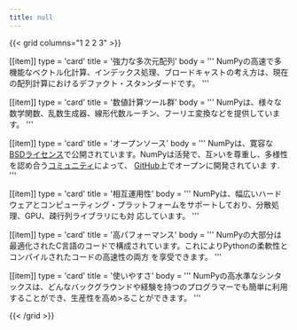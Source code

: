 ```yaml
---
title: null
---
```


{{< grid columns="1 2 2 3" >}}

[[item]]
type = 'card'
title = '強力な多次元配列'
body = '''
NumPyの高速で多機能なベクトル化計算、インデックス処理、ブロードキャストの考え方は、現在の配列計算におけるデファクト・スタ>ンダードです。
'''

[[item]]
type = 'card'
title = '数値計算ツール群'
body = '''
NumPyは、様々な数学関数、乱数生成器、線形代数ルーチン、フーリエ変換などを提供しています。
'''

[[item]]
type = 'card'
title = 'オープンソース'
body = '''
NumPyは、寛容な[BSDライセンス](https://github.com/numpy/numpy/blob/main/LICENSE.txt)で公開されています。NumPyは活発で、互>いを尊重し、多様性を認め合う[コミュニティ](/ja/community)によって、 [GitHub](https://github.com/numpy/numpy)上でオープンに開発されていま
す.
'''

[[item]]
type = 'card'
title = '相互運用性'
body = '''
NumPyは、幅広いハードウェアとコンピューティング・プラットフォームをサポートしており、分散処理、GPU、疎行列ライブラリにも対
応しています。
'''

[[item]]
type = 'card'
title = '高パフォーマンス'
body = '''
NumPyの大部分は最適化されたC言語のコードで構成されています。これによりPythonの柔軟性とコンパイルされたコードの高速性の両方
を享受できます。
'''

[[item]]
type = 'card'
title = '使いやすさ'
body = '''
NumPyの高水準なシンタックスは、どんなバックグラウンドや経験を持つのプログラマーでも簡単に利用することができ、生産性を高め>ることができます。
'''

{{< /grid >}}
